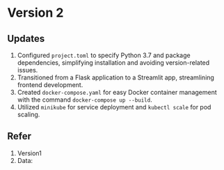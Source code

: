# Version 2

## Updates 
1. Configured `project.toml` to specify Python 3.7 and package dependencies, simplifying installation and avoiding version-related issues.
2. Transitioned from a Flask application to a Streamlit app, streamlining frontend development.
3. Created `docker-compose.yaml` for easy Docker container management with the command `docker-compose up --build`.
4. Utilized `minikube` for service deployment and `kubectl scale` for pod scaling.


## Refer 
1. Version1 
2. Data: 
